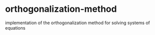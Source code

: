# orthogonalization-method
implementation of the orthogonalization method for solving systems of equations
